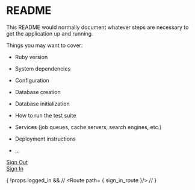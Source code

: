 # README

This README would normally document whatever steps are necessary to get the
application up and running.

Things you may want to cover:

* Ruby version

* System dependencies

* Configuration

* Database creation

* Database initialization

* How to run the test suite

* Services (job queues, cache servers, search engines, etc.)

* Deployment instructions

* ...

<div>
  <a href={sign_out_route }>Sign Out</a>
</div>

<div>
  <a href={ sign_in_route }>Sign In</a>
</div>

{ !props.logged_in &&
//       <Route path= { sign_in_route }/>
//   }
